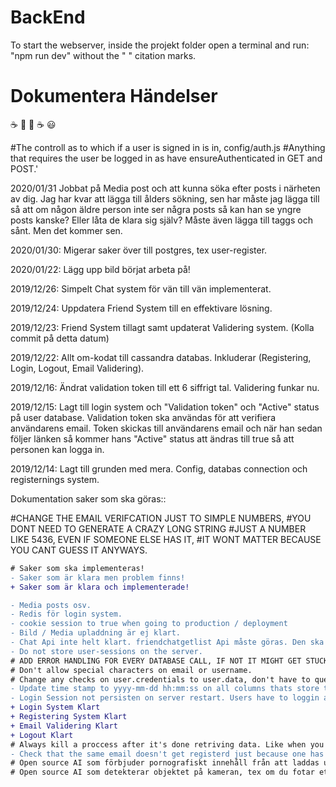 # BackEnd
To start the webserver, inside the projekt folder open a terminal and run: "npm run dev" without the " " citation marks.


# Dokumentera Händelser
:coffee: :pizza: :pizza: :coffee: :smiley: 

#The controll as to which if a user is signed in is in, config/auth.js
#Anything that requires the user be logged in as have ensureAuthenticated in GET and POST.'

2020/01/31 Jobbat på Media post och att kunna söka efter posts i närheten av dig.
Jag har kvar att lägga till ålders sökning, sen har måste jag lägga till så att om någon äldre person inte ser några
posts så kan han se yngre posts kanske? Eller låta de klara sig själv?
Måste även lägga till taggs och sånt. Men det kommer sen.

2020/01/30: Migerar saker över till postgres, tex user-register.

2020/01/22: Lägg upp bild börjat arbeta på!

2019/12/26: Simpelt Chat system för vän till vän implementerat.

2019/12/24: Uppdatera Friend System till en effektivare lösning.

2019/12/23: Friend System tillagt samt updaterat Validering system. (Kolla commit på detta datum)

2019/12/22: Allt om-kodat till cassandra databas. Inkluderar (Registering, Login, Logout, Email Validering).

2019/12/16: Ändrat validation token till ett 6 siffrigt tal. Validering funkar nu.

2019/12/15: Lagt till login system och "Validation token" och "Active" status på user database. Validation token ska användas för att verifiera användarens email. Token skickas till användarens email och när han sedan följer länken så kommer hans "Active" status att ändras till true så att personen kan logga in.

2019/12/14: Lagt till grunden med mera. Config, databas connection och registernings system.

Dokumentation saker som ska göras::

#CHANGE THE EMAIL VERIFCATION JUST TO SIMPLE NUMBERS, 
#YOU DONT NEED TO GENERATE A CRAZY LONG STRING
#JUST A NUMBER LIKE 5436, EVEN IF SOMEONE ELSE HAS IT,
#IT WONT MATTER BECAUSE YOU CANT GUESS IT ANYWAYS.

```diff
# Saker som ska implementeras!
- Saker som är klara men problem finns!
+ Saker som är klara och implementerade!

- Media posts osv.
- Redis för login system.
- cookie session to true when going to production / deployment
- Bild / Media upladdning är ej klart.
- Chat Api inte helt klart. friendchatgetlist Api måste göras. Den ska hämta en lista på vän-chattar du har. Så att man sedan kan välja.
- Do not store user-sessions on the server.
# ADD ERROR HANDLING FOR EVERY DATABASE CALL, IF NOT IT MIGHT GET STUCK.
# Don't allow special characters on email or username.
# Change any checks on user.credentials to user.data, don't have to query their login to check if user exists for safety purposes. As in only query credentials when logging in or registering or alike.
- Update time stamp to yyyy-mm-dd hh:mm:ss on all columns thats store timestamps OR EPOCH time stamp
- Login Session not persisten on server restart. Users have to loggin again after a restart. Save the session in database.
+ Login System Klart
+ Registering System Klart
+ Email Validering Klart
+ Logout Klart
# Always kill a proccess after it's done retriving data. Like when you retrieve a chat, you dont have to keep the connection up. You re-establish when needed.
- Check that the same email doesn't get registerd just because one has uppercase and the other one lowercase, same goes for username
# Open source AI som förbjuder pornografiskt innehåll från att laddas upp.
# Open source AI som detekterar objektet på kameran, tex om du fotar ett headset "Så ska den sätta den automatiskt på headset samt färg"
```
